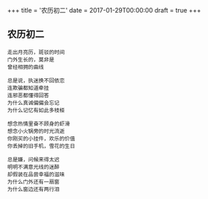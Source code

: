 +++
title = '农历初二'
date = 2017-01-29T00:00:00
draft = true
+++
## 农历初二

```text
走出月亮历，斑驳的时间
门外生长的，莫非是
曾经相拥的曲线

总是说，执迷换不回依恋
连欺骗都知道牵挂
连邪恶都懂得回答
为什么真诚偏偏会忘记
为什么记忆有如此多枝桠

想念热情里奋不顾身的虾滑
想念小火锅旁的时光流逝
你刚买的小挂件，欢乐的价值
你丢掉的旧手机，雪花的生日

总是嫌，问候来得太迟
明明不满意光线的迷醉
却假装在品尝幸福的滋味
为什么门外还有一扇窗
为什么窗边还有两行泪
```
